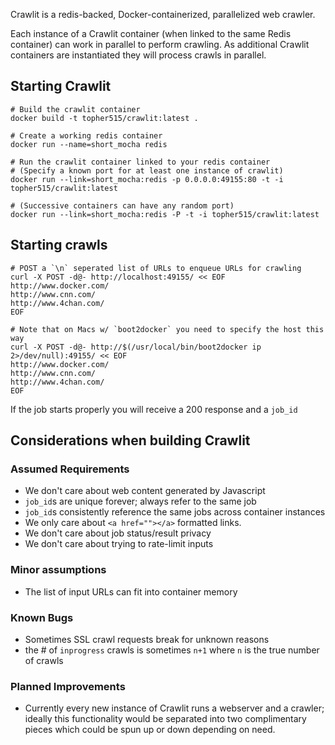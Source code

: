 Crawlit is a redis-backed, Docker-containerized, parallelized web crawler. 

Each instance of a Crawlit container (when linked to the same Redis container)
can work in parallel to perform crawling. As additional Crawlit containers
are instantiated they will process crawls in parallel.

## Starting Crawlit 

    # Build the crawlit container
    docker build -t topher515/crawlit:latest .

    # Create a working redis container
    docker run --name=short_mocha redis

    # Run the crawlit container linked to your redis container
    # (Specify a known port for at least one instance of crawlit)
    docker run --link=short_mocha:redis -p 0.0.0.0:49155:80 -t -i topher515/crawlit:latest

    # (Successive containers can have any random port)
    docker run --link=short_mocha:redis -P -t -i topher515/crawlit:latest

## Starting crawls

    # POST a `\n` seperated list of URLs to enqueue URLs for crawling
    curl -X POST -d@- http://localhost:49155/ << EOF
    http://www.docker.com/
    http://www.cnn.com/
    http://www.4chan.com/
    EOF

    # Note that on Macs w/ `boot2docker` you need to specify the host this way
    curl -X POST -d@- http://$(/usr/local/bin/boot2docker ip 2>/dev/null):49155/ << EOF
    http://www.docker.com/
    http://www.cnn.com/
    http://www.4chan.com/
    EOF

If the job starts properly you will receive a 200 response and a `job_id` 


## Considerations when building Crawlit

### Assumed Requirements
- We don't care about web content generated by Javascript
- `job_id`s are unique forever; always refer to the same job
- `job_id`s consistently reference the same jobs across container instances
- We only care about `<a href=""></a>` formatted links.
- We don't care about job status/result privacy
- We don't care about trying to rate-limit inputs

### Minor assumptions
- The list of input URLs can fit into container memory

### Known Bugs
- Sometimes SSL crawl requests break for unknown reasons
- the # of `inprogress` crawls is sometimes `n+1` where `n` is the true number of crawls

### Planned Improvements
- Currently every new instance of Crawlit runs a webserver and a crawler; ideally this functionality would be separated into two complimentary pieces which could be spun up or down depending on need.




